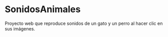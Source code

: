 # SonidosAnimales
Proyecto web que reproduce sonidos de un gato y un perro al hacer clic en sus imágenes.
